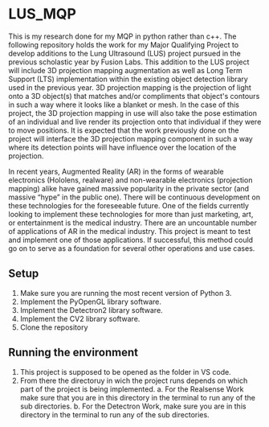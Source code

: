 # LUS_MQP
This is my research done for my MQP in python rather than c++.
The following repository holds the work for my Major Qualifying Project to develop additions to the Lung Ultrasound (LUS) project pursued in the 
previous scholastic year by Fusion Labs. This addition to the LUS project will include 3D projection mapping augmentation as well as Long Term 
Support (LTS) implementation within the existing object detection library used in the previous year. 3D projection mapping is the projection of 
light onto a 3D object(s) that matches and/or compliments that object's contours in such a way where it looks like a blanket or mesh. In the case 
of this project, the 3D projection mapping in use will also take the pose estimation of an individual and live render its projection onto that 
individual if they were to move positions. It is expected that the work previously done on the project will interface the 3D projection mapping 
component in such a way where its detection points will have influence over the location of the projection. 

In recent years, Augmented Reality (AR) in the forms of wearable electronics (Hololens, realware) and non-wearable electronics (projection mapping) 
alike have gained massive popularity in the private sector (and massive “hype” in the public one). There will be continuous development on these 
technologies for the foreseeable future. One of the fields currently looking to implement these technologies for more than just marketing, art, 
or entertainment is the medical industry. There are an uncountable number of applications of AR in the medical industry. This project is meant to 
test and implement one of those applications. If successful, this method could go on to serve as a foundation for several other operations and use 
cases. 


## Setup
1. Make sure you are running the most recent version of Python 3.
2. Implement the PyOpenGL library software.
3. Implement the Detectron2 library software.
4. Implement the CV2 library software.
5. Clone the repository

## Running the environment
1. This project is supposed to be opened as the folder in VS code.
2. From there the directoruy in wich the project runs depends on which part of the project is being implemented.
a. For the Realsense Work make sure that you are in this directory in the terminal to run any of the sub directories.
b. For the Detectron Work, make sure you are in this directory in the terminal to run any of the sub directories.
